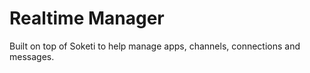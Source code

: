 # Realtime Manager

Built on top of Soketi to help manage apps, channels, connections and messages.
